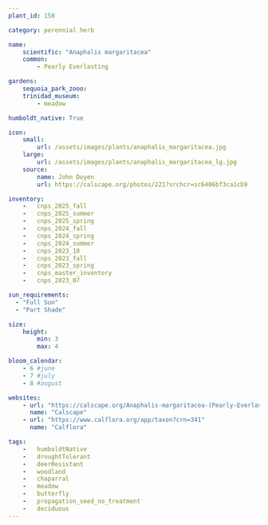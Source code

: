 ```yaml
---
plant_id: 158 

category: perennial herb

name: 
    scientific: "Anaphalis margaritacea" 
    common: 
        - Pearly Everlasting 

gardens:
    sequoia_park_zooo:
    trinidad_museum:
        - meadow

humboldt_native: True

icon: 
    small: 
        url: /assets/images/plants/anaphalis_margaritacea.jpg 
    large: 
        url: /assets/images/plants/anaphalis_margaritacea_lg.jpg 
    source: 
        name: John Doyen 
        url: https://calscape.org/photos/221?srchcr=sc6406bf3ca1cb9 

inventory: 
    -   cnps_2025_fall
    -   cnps_2025_summer
    -   cnps_2025_spring
    -   cnps_2024_fall
    -   cnps_2024_spring
    -   cnps_2024_summer
    -   cnps_2023_10
    -   cnps_2023_fall
    -   cnps_2023_spring
    -   cnps_master_inventory
    -   cnps_2023_07 

sun_requirements:
  - "Full Sun"
  - "Part Shade"

size:
    height: 
        min: 3
        max: 4

bloom_calendar: 
    - 6 #june
    - 7 #july
    - 8 #august

websites:
    - url: "https://calscape.org/Anaphalis-margaritacea-(Pearly-Everlasting)"
      name: "Calscape"
    - url: "https://www.calflora.org/app/taxon?crn=341"
      name: "Calflora"

tags:  
    -   humboldtNative
    -   droughtTolerant
    -   deerResistant
    -   woodland
    -   chaparral
    -   meadow
    -   butterfly
    -   propagation_seed_no_treatment
    -   deciduous
---
```

